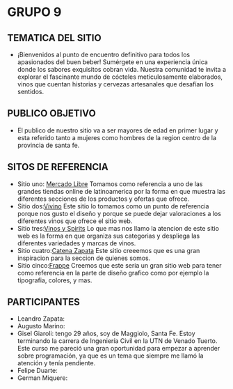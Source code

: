 # GRUPO 9 
## TEMATICA DEL SITIO
- ¡Bienvenidos al punto de encuentro definitivo para todos los apasionados del buen beber! Sumérgete en una experiencia única donde los sabores exquisitos cobran vida. Nuestra comunidad te invita a explorar el fascinante mundo de cócteles meticulosamente elaborados, vinos que cuentan historias y cervezas artesanales que desafían los sentidos.
## PUBLICO OBJETIVO
- El publico de nuestro sitio va a ser mayores de edad en primer lugar y esta referido tanto a mujeres como hombres de la region centro de la provincia de santa fe.

## SITOS DE REFERENCIA

- Sitio uno: [Mercado Libre](https://www.mercadolibre.com.ar/) Tomamos como referencia a uno de las grandes tiendas online de latinoamerica por la forma en que muestra las diferentes secciones de los productos y ofertas que ofrece.
- Sitio dos:[Vivino](https://www.vivino.com/) Este sitio lo tomamos como un punto de referencia porque nos gusto el diseño y porque se puede dejar valoraciones a los diferentes vinos que ofrece el sitio web.
- Sitio tres:[Vinos y Spirits](https://www.vinosyspirits.com/whiskies.html) Lo que mas nos llamo la atencion de este sitio web es la forma en que organiza sus categorias y despliega las diferentes variedades y marcas de vinos.
- Sitio cuatro:[Catena Zapata](https://catenazapata.com/) Este sitio creeemos que es una gran inspiracion para la seccion de quienes somos.
- Sitio cinco:[Frappe](https://frappe.com.ar/) Creemos que este seria un gran sitio web para tener como referencia en la parte de diseño grafico como por ejemplo la tipografia, colores, y mas.

## PARTICIPANTES
- Leandro Zapata:
- Augusto Marino:
- Gisel Giaroli: tengo 29 años, soy de Maggiolo, Santa Fe. Estoy terminando la carrera de Ingeniería Civil en la UTN de Venado Tuerto. Este curso me pareció una gran oportunidad para empezar a aprender sobre programación, ya que es un tema que siempre me llamó la atención y tenía pendiente.
- Felipe Duarte:
- German Miquere:

